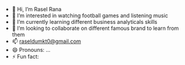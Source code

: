 - 👋 Hi, I’m Rasel Rana
- 👀 I’m interested in watching football games and listening music
- 🌱 I’m currently learning different business analyticals skills
- 💞️ I’m looking to collaborate on different famous brand to learn from them
- 📫 raseldumkt0@gmail.com
- 😄 Pronouns: ...
- ⚡ Fun fact: 

<!---
22033425/22033425 is a ✨ special ✨ repository because its `README.md` (this file) appears on your GitHub profile.
You can click the Preview link to take a look at your changes.
--->
